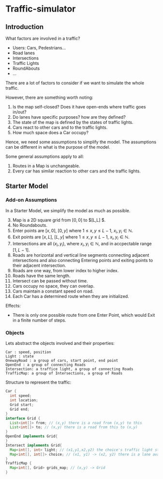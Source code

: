 # Traffic-simulator

## Introduction

What factors are involved in a traffic? 

- Users: Cars, Pedestrians...
- Road lanes
- Intersections 
- Traffic Lights
- RoundAbouts
- ...

There are a lot of factors to consider if we want to simulate the whole traffic. 

However, there are something worth noting: 

1. Is the map self-closed? Does it have open-ends where traffic goes in/out?
2. Do lanes have specific purposes? how are they defined? 
3. The state of the map is defined by the states of traffic lights.
4. Cars react to other cars and to the traffic lights.
5. How much space does a Car occupy?

Hence, we need some assumptions to simplify the model. The assumptions can be different in what is the purpose of the model. 

Some general assumptions apply to all: 

1. Routes in a Map is unchangeable. 
2. Every car has similar reaction to other cars and the traffic lights. 

## Starter Model

### Add-on Assumptions

In a Starter Model, we simplify the model as much as possible. 

3. Map is a 2D square grid from $[0,0]$ to $[L,L] $. 
4. No Roundabouts. 
5. Enter points are $[x,0]$, $[0,y]$ where $1 \le x,y \le L-1$, $x_i,y_i \in \mathbb{N}$.
6. Exit points are $[x,L]$, $[L,y]$ where $1 \le x,y \le L-1$, $x_i,y_i \in \mathbb{N}$.
7. Intersections are all $(x_i, y_i)$, where $x_i,y_i \in \mathbb{N}$, and in accpectable range $[1,L-1]$. 
8. Roads are horizontal and vertical line segments connecting adjacent intersections and also connecting Entering points and exiting points to their adjacent intersection. 
9. Roads are one way, from lower index to higher index. 
10. Roads have the same length. 
11. Intersect can be passed without time.
12. Cars occupy no space, they can overlap. 
13. Cars maintain a constant speed on road. 
14. Each Car has a determined route when they are initialized. 

Effects:

- There is only one possible route from one Enter Point, which would Exit in a finite number of steps. 

### Objects

Lets abstract the objects involved and their properties:

```
Car : speed, position
Light : state
OnewayRoad : a group of cars, start point, end point
OpenEnd : a group of connecting Roads
Intersection: a traffice light, a group of connecting Roads
TrafficMap: a group of Intersections, a group of Roads
```

Structure to represent the traffic:

```java
Car { 
  int speed; 
  int location;
  Grid start;
  Grid end; 
}
interface Grid {
  List<int[]> from; // (x,y) there is a road from (x,y) to this
  List<int[]> to; // (x,y) there is a road from this to (x,y)
}
OpenEnd implements Grid{
}
Intersect implements Grid{
  Map<int[], int> light; // (x1,y1,x2,y2) the choice's traffic light status
  Map<int[], int[]> choice; // (x1, y1) -> (x2, y2) there is a lane available to let cars coming from (x1,y1) to turn to the lane toward (x2,y2)
}
TrafficMap {
  Map<int[], Grid> grids_map; // (x,y) -> Grid
}
```

